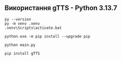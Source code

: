 ## Використання gTTS - Python 3.13.7
```
py --version
py -m venv .venv
.venv\Scripts\activate.bat

python.exe -m pip install --upgrade pip

python main.py

pip install gTTS

```